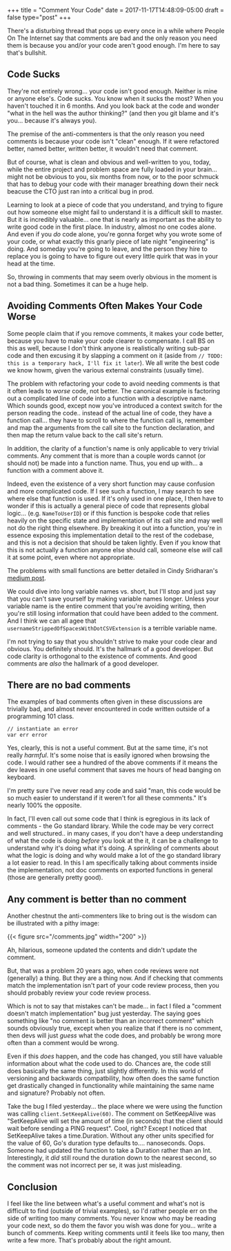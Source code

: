 +++
title = "Comment Your Code"
date = 2017-11-17T14:48:09-05:00
draft = false
type="post"
+++

There's a disturbing thread that pops up every once in a while where People On
The Internet say that comments are bad and the only reason you need them is
because you and/or your code aren't good enough.  I'm here to say that's bullshit.  

## Code Sucks

They're not entirely wrong... your code isn't good enough.  Neither is mine or
anyone else's.  Code sucks.  You know when it sucks the most?  When you haven't
touched it in 6 months.  And you look back at the code and wonder "what in the
hell was the author thinking?" (and then you git blame and it's you... because
it's always you).

The premise of the anti-commenters is that the only reason you need comments is
because your code isn't "clean" enough.  If it were refactored better, named
better, written better, it wouldn't need that comment.  

But of course, what is clean and obvious and well-written to you, today, while
the entire project and problem space are fully loaded in your brain... might not
be obvious to you, six months from now, or to the poor schmuck that has to debug
your code with their manager breathing down their neck beacuse the CTO just ran
into a critical bug in prod.  

Learning to look at a piece of code that you understand, and trying to figure out
how someone else might fail to understand it is a difficult skill to master. But
it is incredibly valuable... one that is nearly as important as the
ability to write good code in the first place.  In industry, almost no one codes
alone.  And even if you *do* code alone, you're gonna forget why you wrote some
of your code, or what exactly this gnarly piece of late night "engineering" is
doing.  And someday you're going to leave, and the person they hire to replace
you is going to have to figure out every little quirk that was in your head at
the time.

So, throwing in comments that may seem overly obvious in the moment is not a bad
thing. Sometimes it can be a huge help.

## Avoiding Comments Often Makes Your Code Worse

Some people claim that if you remove comments, it makes your code better,
because you have to make your code clearer to compensate.  I call BS on this as
well, because I don't think anyone is realistically writing sub-par code and
then excusing it by slapping a comment on it (aside from `// TODO: this is a
temporary hack, I'll fix it later`).  We all write the best code we know howm,
given the various external constraints (usually time).

The problem with refactoring your code to avoid needing comments is that
it often leads to *worse* code, not better.  The canonical example is factoring
out a complicated line of code into a function with a descriptive name.  Which
sounds good, except now you've introduced a context switch for the person reading
the code.. instead of the actual line of code, they have a function call... they
have to scroll to where the function call is, remember and map the arguments
from the call site to the function declaration, and then map the return value
back to the call site's return.

In addition, the clarity of a function's name is only applicable to very trivial
comments.  Any comment that is more than a couple words cannot (or should not)
be made into a function name.  Thus, you end up with... a function with a
comment above it.

Indeed, even the existence of a very short function may cause confusion and more
complicated code.  If I see such a function, I may search to see where else that
function is used. If it's only used in one place, I then have to wonder if this
is actually a general piece of code that represents global logic... (e.g.
`NameToUserID`) or if this function is bespoke code that relies heavily on the
specific state and implementation of its call site and may well not do the right
thing elsewhere. By breaking it out into a function, you're in essence exposing
this implementation detail to the rest of the codebase, and this is not a
decision that should be taken lightly. Even if you know that this is not
actually a function anyone else should call, someone else *will* call it at some
point, even where not appropriate.

The problems with small functions are better detailed in Cindy Sridharan's [medium post](https://medium.com/@copyconstruct/small-functions-considered-harmful-91035d316c29).

We could dive into long variable names vs. short, but I'll stop and just
say that you can't save yourself by making variable names longer.  Unless your
variable name is the entire comment that you're avoiding writing, then you're
still losing information that could have been added to the comment.  And I think
we can all agee that `usernameStrippedOfSpacesWithDotCSVExtension` is a terrible
variable name. 

I'm not trying to say that you shouldn't strive to make your code clear and
obvious.  You definitely should.  It's the hallmark of a good developer.  But
code clarity is orthogonal to the existence of comments.  And good comments are
*also* the hallmark of a good developer.

## There are no bad comments

The examples of bad comments often given in these discussions are trivially
bad, and almost never encountered in code written outside of a programming 101
class.

```
// instantiate an error
var err error
```

Yes, clearly, this is not a useful comment.  But at the same time, it's not
really *harmful*.  It's some noise that is easily ignored when browsing the
code.  I would rather see a hundred of the above comments if it means the dev
leaves in one useful comment that saves me hours of head banging on keyboard.

I'm pretty sure I've never read any code and said "man, this code would be so
much easier to understand if it weren't for all these comments."  It's nearly
100% the opposite.


In fact, I'll even call out some code that I think is egregious in its lack of
comments - the Go standard library.  While the code may be very correct and well
structured.. in many cases, if you don't have a deep understanding of what the
code is doing *before* you look at the it, it can be a challenge to understand
why it's doing what it's doing.  A sprinkling of comments about what the logic
is doing and why would make a lot of the go standard library a lot easier to
read.  In this I am specifically talking about comments inside the
implementation, not doc comments on exported functions in general (those are
generally pretty good).

## Any comment is better than no comment

Another chestnut the anti-commenters like to bring out is the wisdom can be
illustrated with a pithy image:

{{< figure src="/comments.jpg" width="200" >}}

Ah, hilarious, someone updated the contents and didn't update the comment.

But, that was a problem 20 years ago, when code reviews were not (generally) a
thing.  But they are a thing now.  And if checking that comments match the
implementation isn't part of your code review process, then you should probably
review your code review process.  

Which is not to say that mistakes can't be made... in fact I filed a "comment
doesn't match implementation" bug just yesterday.  The saying goes something
like "no comment is better than an incorrect comment" which sounds obviously
true, except when you realize that if there is no comment, then devs will just
*guess* what the code does, and probably be wrong more often than a comment would
be wrong.

Even if this *does* happen, and the code has changed, you still have valuable
information about what the code used to do.  Chances are, the code still does
basically the same thing, just slightly differently.  In this world of
versioning and backwards compatbility, how often does the same function get
drastically changed in functionality while maintaining the same name and
signature?  Probably not often.

Take the bug I filed yesterday... the place where we were using the function was
calling `client.SetKeepAlive(60)`.  The comment on SetKeepAlive was
"SetKeepAlive will set the amount of time (in seconds) that the client should
wait before sending a PING request". Cool, right? Except I noticed that
SetKeepAlive takes a time.Duration.  Without any other units specified for the
value of 60, Go's duration type defaults to.... nanoseconds.  Oops.  Someone had
updated the function to take a Duration rather than an Int.  Interestingly, it
*did* still round the duration down to the nearest second, so the comment was
not incorrect per se, it was just misleading.

## Conclusion

I feel like the line between what's a useful comment and what's not is difficult
to find (outside of trivial examples), so I'd rather people err on the
side of writing too many comments.  You never know who may be reading your code
next, so do them the favor you wish was done for you... write a bunch of
comments.  Keep writing comments until it feels like too many, then write a few
more.  That's probably about the right amount.
